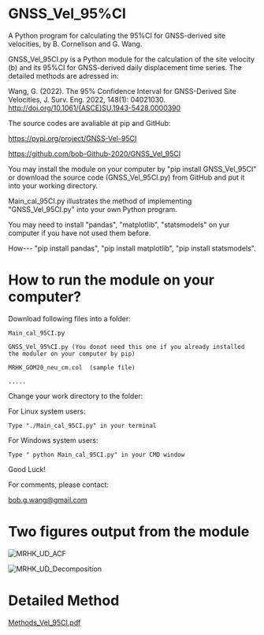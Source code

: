 # GNSS_Vel_95%CI
A Python program for calculating the 95%CI for GNSS-derived site velocities, by B. Cornelison and G. Wang.

GNSS_Vel_95CI.py is a Python module for the calculation of the site velocity (b) and its 95%CI for GNSS-derived daily displacement time series.
The detailed methods are adressed in:

Wang, G. (2022). The 95% Confidence Interval for GNSS-Derived Site Velocities, J. Surv. Eng. 2022, 148(1): 04021030. 
http://doi.org/10.1061/(ASCE)SU.1943-5428.0000390

The source codes are avaliable at pip and GitHub:

https://pypi.org/project/GNSS-Vel-95CI

https://github.com/bob-Github-2020/GNSS_Vel_95CI

You may install the module on your computer by "pip install GNSS_Vel_95CI" or download the source code (GNSS_Vel_95CI.py) from GitHub and put it into your working directory.

Main_cal_95CI.py illustrates the method of implementing "GNSS_Vel_95CI.py" into your own Python program.

You may need to install "pandas", "matplotlib", "statsmodels" on yur computer if you have not used them before.

How--- "pip install pandas", "pip install matplotlib", "pip install statsmodels".


# How to run the module on your computer? 

Download following files into a folder:

    Main_cal_95CI.py

    GNSS_Vel_95%CI.py (You donot need this one if you already installed the moduler on your computer by pip)

    MRHK_GOM20_neu_cm.col  (sample file)

    .....

Change your work directory to the folder:

For Linux system users:

    Type "./Main_cal_95CI.py" in your terminal

For Windows system users:

    Type " python Main_cal_95CI.py" in your CMD window


Good Luck!

For comments, please contact:

bob.g.wang@gmail.com


# Two figures output from the module

![MRHK_UD_ACF](https://user-images.githubusercontent.com/65426380/167514723-83626229-3c40-4256-8bbc-f22d2082bd98.png)

![MRHK_UD_Decomposition](https://user-images.githubusercontent.com/65426380/181590972-d1e231c7-b95f-499a-836f-0e9c0dee0903.png)



# Detailed Method

[Methods_Vel_95CI.pdf](https://github.com/bob-Github-2020/GNSS_Vel_95CI/files/7664316/Methods_Vel_95CI.pdf)
